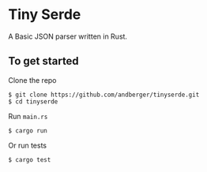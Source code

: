 # Tiny Serde

A Basic JSON parser written in Rust.

## To get started

Clone the repo
```
$ git clone https://github.com/andberger/tinyserde.git
$ cd tinyserde
```

Run `main.rs`
```
$ cargo run
```

Or run tests
```
$ cargo test
```

